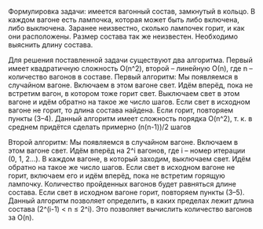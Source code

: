 Формулировка задачи: имеется вагонный состав, замкнутый в кольцо. В каждом вагоне есть лампочка, которая может быть либо включена, либо выключена. Заранее неизвестно, сколько лампочек горит, и как они расположены. Размер состава так же неизвестен. Необходимо выяснить длину состава.

Для решения поставленной задачи существуют два алгоритма. Первый имеет квадратичную сложность O(n^2), второй – линейную О(n), где n – количество вагонов в составе.
Первый алгоритм: 
	Мы появляемся в случайном вагоне. 
	Включаем в этом вагоне свет.
	Идём вперёд, пока не встретим вагон, в котором тоже горит свет. 
	Выключаем свет в этом вагоне и идём обратно на такое же число шагов. 
	Если свет в исходном вагоне не горит, то длина состава найдена. Если горит, повторяем пункты (3–4).
Данный алгоритм имеет сложность порядка O(n^2), т. к. в среднем придётся сделать примерно (n(n-1))/2 шагов

Второй алгоритм:
	Мы появляемся в случайном вагоне.
	Включаем в этом вагоне свет.
	Идём вперёд на 2^i вагонов, где i – номер итерации (0, 1, 2…).
	В каждом вагоне, в который заходим, выключаем свет.
	Идём обратно на такое же число шагов.
	Если свет в исходном вагоне не горит, включаем его и идём вперёд, пока не встретим горящую лампочку. Количество пройденных вагонов будет равняться длине состава. Если свет в исходном вагоне горит, повторяем пункты (3–5).
Данный алгоритм позволяет определить, в каких пределах лежит длина состава (2^(i-1) < n ≤ 2^i). Это позволяет вычислить количество вагонов за O(n).
